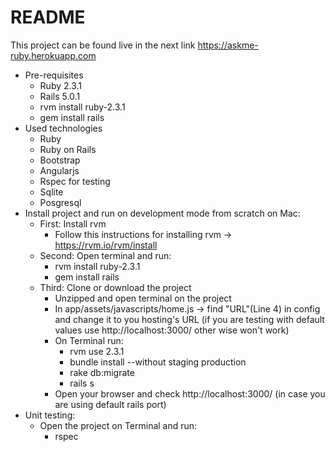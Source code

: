 # README

This project can be found live in the next link https://askme-ruby.herokuapp.com

* Pre-requisites
	* Ruby 2.3.1
	* Rails 5.0.1
	* rvm install ruby-2.3.1
	* gem install rails
* Used technologies
	* Ruby
	* Ruby on Rails
	* Bootstrap
	* Angularjs
	* Rspec for testing
	* Sqlite 
	* Posgresql
* Install project and run on development mode from scratch on Mac:
	* First: Install rvm
		* Follow this instructions for installing  rvm -> https://rvm.io/rvm/install
	* Second: Open terminal and run:
		* rvm install ruby-2.3.1
		* gem install rails
	* Third: Clone or download the project
		* Unzipped and open terminal on the project
		* In app/assets/javascripts/home.js -> find "URL"(Line 4) in config and change it to you hosting's URL (if you are testing with default values use http://localhost:3000/ other wise won't work)
		* On Terminal run:
			* rvm use 2.3.1
			* bundle install --without staging production
			* rake db:migrate
			* rails s
		* Open your browser and check http://localhost:3000/ (in case you are using default rails port)			
* Unit testing:
	* Open the project on Terminal and run:
		* rspec

